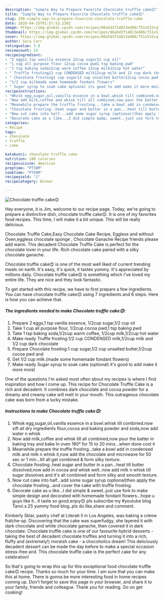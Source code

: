 ```yaml
---
description: "Simple Way to Prepare Favorite Chocolate truffle cake😊"
title: "Simple Way to Prepare Favorite Chocolate truffle cake😊"
slug: 298-simple-way-to-prepare-favorite-chocolate-truffle-cake
date: 2020-04-25T01:57:53.230Z
image: https://img-global.cpcdn.com/recipes/86a5d3f14813ed88/751x532cq70/chocolate-truffle-cake😊-recipe-main-photo.jpg
thumbnail: https://img-global.cpcdn.com/recipes/86a5d3f14813ed88/751x532cq70/chocolate-truffle-cake😊-recipe-main-photo.jpg
cover: https://img-global.cpcdn.com/recipes/86a5d3f14813ed88/751x532cq70/chocolate-truffle-cake😊-recipe-main-photo.jpg
author: Sara Carr
ratingvalue: 3.8
reviewcount: 14
recipeingredient:
- "2 eggs1 tsp vanilla essence 12cup sugar12 cup oil"
- "1 cup all purpose flour 12cup cocoa pwd1 tsp baking pwd"
- "1 tsp baking soda12cup warm coffee 12cup milk12cup hot water"
- " Truffle frosting12 cup CONDENSED milk12cup milk and 12 cup dark chocolate"
- " Chocolate frosting1 cup sugar12 cup unsalted butter12cup cocoa pwd and"
- "1/2 cup milkmade some homemade fondant flowers"
- " Sugar syrup to soak cake optional its good to add make it more moist"
recipeinstructions:
- "Whisk egg,sugar,oil,vanilla essence in a bowl.whisk till combined.now sift all dry ingredients flour,cocoa and baking powder and soda,now add water n whisk"
- "Now add milk,coffee and whisk till all combined,now pour the batter in baking tray and bake In oven 180° for 15 to 20 mins...when done cool it"
- "Meanwhile prepare the truffle frosting...take a bowl add in condensed milk and milk n whisk it,now add the chocolate and microwave for 50 sec or 1 min...till all get combined &amp; form silky texture."
- "Chocolate frosting..heat sugar and butter in a pan...heat till butter dissolved,now add in cocoa and whisk well..now add milk n whisk till sugar dissolves and it&#39;s all combined and form silky and smooth texture."
- "Now cut cake into half...add some sugar syrup (optional)then apply the chocolate frosting...and cover the cake with truffle frosting."
- "Decorate cake as u like...I did simple &amp; sweet..just use fork to make simple design and decorated with homemade fondant flowers...hope u guys like it...it taste so good.enjoy😊 pls subscribe my #youtube blog Tanvi.s 25 yummy food blog..pls do like,share and comment."
categories:
- Recipe
tags:
- chocolate
- truffle
- cake

katakunci: chocolate truffle cake 
nutrition: 180 calories
recipecuisine: American
preptime: "PT38M"
cooktime: "PT49M"
recipeyield: "1"
recipecategory: Dinner

---
```



![Chocolate truffle cake😊](https://img-global.cpcdn.com/recipes/86a5d3f14813ed88/751x532cq70/chocolate-truffle-cake😊-recipe-main-photo.jpg)

Hey everyone, it is Jim, welcome to our recipe page. Today, we're going to prepare a distinctive dish, chocolate truffle cake😊. It is one of my favorites food recipes. This time, I will make it a bit unique. This will be really delicious.

Chocolate Truffle Cake,Easy Chocolate Cake Recipe, Eggless and without Oven,eggless chocolate sponge , Chocolate Ganache Recipe friends please add warm. This decadent Chocolate Truffle Cake is perfect for the chocolate lover in your life. Rich chocolate cake paired with a silky chocolate ganache.

Chocolate truffle cake😊 is one of the most well liked of current trending meals on earth. It's easy, it's quick, it tastes yummy. It's appreciated by millions daily. Chocolate truffle cake😊 is something which I've loved my entire life. They are nice and they look fantastic.


To get started with this recipe, we have to first prepare a few ingredients. You can have chocolate truffle cake😊 using 7 ingredients and 6 steps. Here is how you can achieve that.

<!--inarticleads1-->

##### The ingredients needed to make Chocolate truffle cake😊:

1. Prepare 2 eggs,1 tsp vanilla essence, 1/2cup sugar,1/2 cup oil
1. Take 1 cup all purpose flour, 1/2cup cocoa pwd,1 tsp baking pwd
1. Take 1 tsp baking soda,1/2cup warm coffee, 1/2cup milk,1/2cup hot water
1. Make ready  Truffle frosting:1/2 cup CONDENSED milk,1/2cup milk and 1/2 cup dark chocolate
1. Prepare  Chocolate frosting:1 cup sugar,1/2 cup unsalted butter,1/2cup cocoa pwd and
1. Get 1/2 cup milk.(made some homemade fondant flowers)
1. Make ready  Sugar syrup to soak cake (optional) it&#39;s good to add make it more moist


One of the questions I&#39;m asked most often about my recipes is where I find inspiration and how I come up. This recipe for Chocolate Truffle Cake is a rich and decadent. It combines dark chocolate and cocoa powder for a dreamy and creamy cake will melt in your mouth. This outrageous chocolate cake was born from a lucky mistake. 

<!--inarticleads2-->

##### Instructions to make Chocolate truffle cake😊:

1. Whisk egg,sugar,oil,vanilla essence in a bowl.whisk till combined.now sift all dry ingredients flour,cocoa and baking powder and soda,now add water n whisk
1. Now add milk,coffee and whisk till all combined,now pour the batter in baking tray and bake In oven 180° for 15 to 20 mins...when done cool it
1. Meanwhile prepare the truffle frosting...take a bowl add in condensed milk and milk n whisk it,now add the chocolate and microwave for 50 sec or 1 min...till all get combined &amp; form silky texture.
1. Chocolate frosting..heat sugar and butter in a pan...heat till butter dissolved,now add in cocoa and whisk well..now add milk n whisk till sugar dissolves and it&#39;s all combined and form silky and smooth texture.
1. Now cut cake into half...add some sugar syrup (optional)then apply the chocolate frosting...and cover the cake with truffle frosting.
1. Decorate cake as u like...I did simple &amp; sweet..just use fork to make simple design and decorated with homemade fondant flowers...hope u guys like it...it taste so good.enjoy😊 pls subscribe my #youtube blog Tanvi.s 25 yummy food blog..pls do like,share and comment.


Kimberly Sklar, pastry chef at Literati II in Los Angeles, was baking a crème fraîche-sp. Discovering that the cake was superfudgy, she layered it with dark chocolate and white chocolate ganache, then covered it in dark chocolate. Chocolate truffle cake is one of our favourite hybrid desserts - taking the best of decadent chocolate truffles and turning it into a rich, fluffy and (extremely!) moreish cake - a chocoholics dream! This deliciously decadent dessert can be made the day before to make a special occasion stress-free and. This chocolate truffle cake is the perfect cake for any celebration! 

So that's going to wrap this up for this exceptional food chocolate truffle cake😊 recipe. Thanks so much for your time. I am sure that you can make this at home. There is gonna be more interesting food in home recipes coming up. Don't forget to save this page in your browser, and share it to your family, friends and colleague. Thank you for reading. Go on get cooking!
